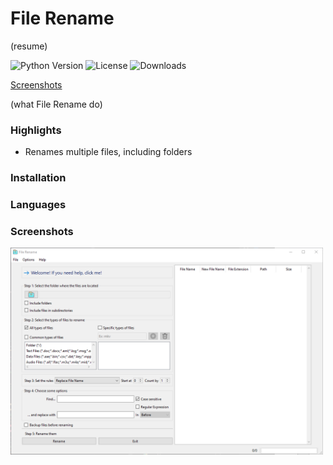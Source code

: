 # File Rename

(resume)

![Python Version](https://img.shields.io/badge/Python-3.6%2B-green&style=flat")
![License](https://img.shields.io/github/license/victobriel/File-Rename)
![Downloads](https://img.shields.io/github/downloads/victobriel/File-Rename/total)

[Screenshots](https://github.com/victobriel/File-Rename#Screenshots)

(what File Rename do)

### Highlights
* Renames multiple files, including folders

### Installation

### Languages

### Screenshots
<img src="screenshots/main.png" alt="File-Rename Image Preview" width="500" style='text-align="center"'>
